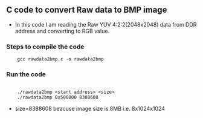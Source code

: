 ## C code to convert Raw data to BMP image

* In this code I am reading the Raw YUV 4:2:2(2048x2048) data from DDR address and converting to RGB value.

### Steps to compile the code

~~~
	gcc rawdata2bmp.c -o rawdata2bmp
~~~
	
### Run the code

~~~

	./rawdata2bmp <start address> <size>
	./rawdata2bmp 0x500000 8388608
~~~

* size=8388608 beacuse image size is 8MB i.e. 8x1024x1024


